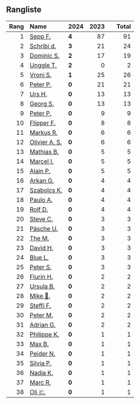 ## Rangliste

|   Rang | Name                                                       | 2024   |   2023 |    |   Total |
|-------:|:-----------------------------------------------------------|:-------|-------:|:---|--------:|
|      1 | [Sepp F.](https://www.strava.com/athletes/16756310)        | **4**  |     87 |    |      91 |
|      2 | [Schribi d.](https://www.strava.com/athletes/11422737)     | **3**  |     21 |    |      24 |
|      3 | [Dominic S.](https://www.strava.com/athletes/55489726)     | **2**  |     17 |    |      19 |
|      4 | [Unggle T.](https://www.strava.com/athletes/22347544)      | **2**  |      0 |    |       2 |
|      5 | [Vroni S.](https://www.strava.com/athletes/29514203)       | **1**  |     25 |    |      26 |
|      6 | [Peter P.](https://www.strava.com/athletes/25457664)       | **0**  |     21 |    |      21 |
|      7 | [Urs H.](https://www.strava.com/athletes/372431)           | **0**  |     13 |    |      13 |
|      8 | [Georg S.](https://www.strava.com/athletes/916353)         | **0**  |     13 |    |      13 |
|      9 | [Peter P.](https://www.strava.com/athletes/57591751)       | **0**  |      9 |    |       9 |
|     10 | [Flipper F.](https://www.strava.com/athletes/42768485)     | **0**  |      8 |    |       8 |
|     11 | [Markus R.](https://www.strava.com/athletes/4722924)       | **0**  |      6 |    |       6 |
|     12 | [Olivier A.  S.](https://www.strava.com/athletes/28727279) | **0**  |      6 |    |       6 |
|     13 | [Mathias B.](https://www.strava.com/athletes/49060784)     | **0**  |      5 |    |       5 |
|     14 | [Marcel I.](https://www.strava.com/athletes/7534298)       | **0**  |      5 |    |       5 |
|     15 | [Alain P.](https://www.strava.com/athletes/3430605)        | **0**  |      5 |    |       5 |
|     16 | [Arkan G.](https://www.strava.com/athletes/8800165)        | **0**  |      4 |    |       4 |
|     17 | [Szabolcs K.](https://www.strava.com/athletes/14460104)    | **0**  |      4 |    |       4 |
|     18 | [Paulo A.](https://www.strava.com/athletes/21995947)       | **0**  |      4 |    |       4 |
|     19 | [Rolf D.](https://www.strava.com/athletes/18050383)        | **0**  |      4 |    |       4 |
|     20 | [Steve C.](https://www.strava.com/athletes/15992918)       | **0**  |      3 |    |       3 |
|     21 | [Päsche U.](https://www.strava.com/athletes/28885166)      | **0**  |      3 |    |       3 |
|     22 | [The M.](https://www.strava.com/athletes/6200327)          | **0**  |      3 |    |       3 |
|     23 | [David H.](https://www.strava.com/athletes/2116373)        | **0**  |      3 |    |       3 |
|     24 | [Blue L.](https://www.strava.com/athletes/84269972)        | **0**  |      3 |    |       3 |
|     25 | [Peter S.](https://www.strava.com/athletes/8718070)        | **0**  |      3 |    |       3 |
|     26 | [Flurin H.](https://www.strava.com/athletes/60467988)      | **0**  |      2 |    |       2 |
|     27 | [Ursula B.](https://www.strava.com/athletes/7692435)       | **0**  |      2 |    |       2 |
|     28 | [Mike 🎲.](https://www.strava.com/athletes/6991554)         | **0**  |      2 |    |       2 |
|     29 | [Steffi  F.](https://www.strava.com/athletes/96508304)     | **0**  |      2 |    |       2 |
|     30 | [Peter M.](https://www.strava.com/athletes/14946812)       | **0**  |      2 |    |       2 |
|     31 | [Adrian G.](https://www.strava.com/athletes/18926488)      | **0**  |      2 |    |       2 |
|     32 | [Philippe K.](https://www.strava.com/athletes/10843886)    | **0**  |      1 |    |       1 |
|     33 | [Max B.](https://www.strava.com/athletes/24834013)         | **0**  |      1 |    |       1 |
|     34 | [Peider N.](https://www.strava.com/athletes/22440929)      | **0**  |      1 |    |       1 |
|     35 | [Silvia P.](https://www.strava.com/athletes/14573315)      | **0**  |      1 |    |       1 |
|     36 | [Nadja K.](https://www.strava.com/athletes/16030256)       | **0**  |      1 |    |       1 |
|     37 | [Marc R.](https://www.strava.com/athletes/58984045)        | **0**  |      1 |    |       1 |
|     38 | [Oli 🇨.](https://www.strava.com/athletes/31956795)         | **0**  |      1 |    |       1 |